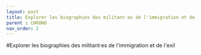 ```yaml
---
layout: post
title: Explorer les biographies des militant·es de l'immigration et de l'exil
parent : CHRONO
nav_order: 2
---
```


#Explorer les biographies des militant·es de l'immigration et de l'exil
